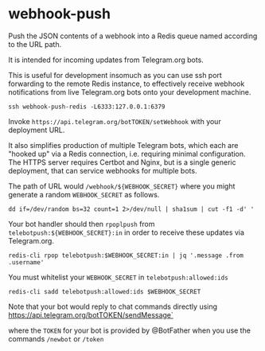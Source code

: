 # webhook-push

Push the JSON contents of a webhook into a Redis queue named according to the URL path.

It is intended for incoming updates from Telegram.org bots.

This is useful for development insomuch as you can use ssh port forwarding to the remote Redis instance, to effectively receive webhook notifications from live Telegram.org bots onto your development machine.
```shell
ssh webhook-push-redis -L6333:127.0.0.1:6379
```

Invoke `https://api.telegram.org/botTOKEN/setWebhook` with your deployment URL.

It also simplifies production of multiple Telegram bots, which each are "hooked up" via a Redis connection, i.e. requiring minimal configuration. The HTTPS server requires Certbot and Nginx, but is a single generic deployment, that can service webhooks for multiple bots.

The path of URL would `/webhook/${WEBHOOK_SECRET}` where you might generate a random `WEBHOOK_SECRET` as follows.

```shell
dd if=/dev/random bs=32 count=1 2>/dev/null | sha1sum | cut -f1 -d' '
```

Your bot handler should then `rpoplpush` from `telebotpush:${WEBHOOK_SECRET}:in` in order to receive these updates via Telegram.org.
```
redis-cli rpop telebotpush:$WEBHOOK_SECRET:in | jq '.message .from .username'
```

You must whitelist your `WEBHOOK_SECRET` in `telebotpush:allowed:ids`
```
redis-cli sadd telebotpush:allowed:ids $WEBHOOK_SECRET
```

Note that your bot would reply to chat commands directly using https://api.telegram.org/botTOKEN/sendMessage`

where the `TOKEN` for your bot is provided by @BotFather when you use the commands `/newbot` or `/token`
